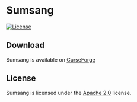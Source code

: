 # Sumsang

[![License](https://lxgaming.github.io/images/badge/License-Apache%202.0-blue.svg)](https://www.apache.org/licenses/LICENSE-2.0)

## Download
Sumsang is available on [CurseForge](https://minecraft.curseforge.com/projects/sumsang)

## License
Sumsang is licensed under the [Apache 2.0](https://www.apache.org/licenses/LICENSE-2.0) license.
